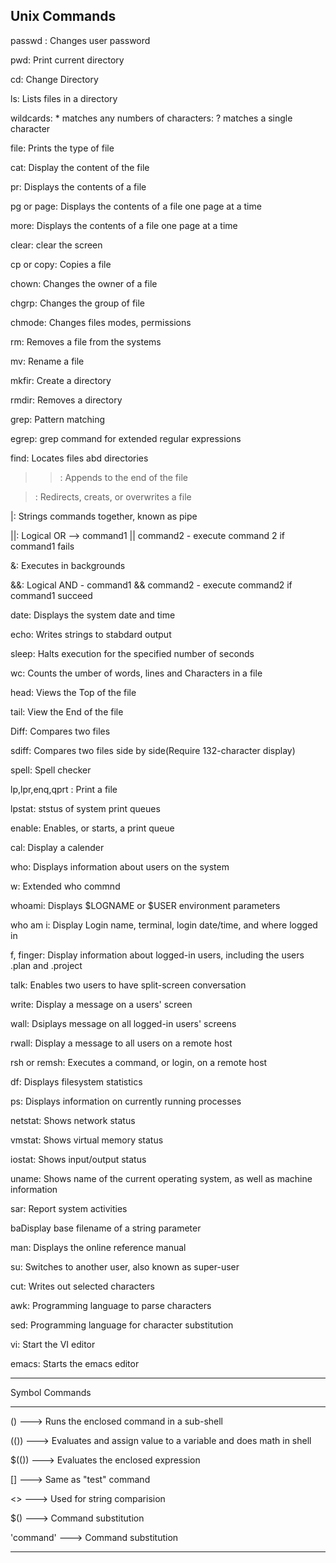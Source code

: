 Unix Commands
--------------

passwd : Changes user password

pwd: Print current directory

cd: Change Directory

ls: Lists files in a directory

wildcards: * matches any numbers of characters: ? matches a single character

file: Prints the type of file

cat: Display the content of the file

pr: Displays the contents of a file

pg or page: Displays the contents of a file one page at a time

more: Displays the contents of a file one page at a time

clear: clear the screen

cp or copy: Copies a file

chown: Changes the owner of a file

chgrp: Changes the group of file

chmode: Changes files modes, permissions

rm: Removes a file from the systems

mv: Rename a file

mkfir: Create a directory

rmdir: Removes a directory

grep: Pattern matching

egrep: grep command for extended regular expressions

find: Locates files abd directories

>>: Appends to the end of the file

>: Redirects, creats, or overwrites a file

|: Strings commands together, known as pipe

||: Logical OR --> command1 || command2 - execute command 2 if command1 fails

&: Executes in backgrounds

&&: Logical AND - command1 && command2 - execute command2 if command1 succeed

date: Displays the system date and time

echo: Writes strings to stabdard output

sleep: Halts execution for the specified number of seconds

wc: Counts the umber of words, lines and Characters in a file

head: Views the Top of the file

tail: View the End of the file

Diff: Compares two files

sdiff: Compares two files side by side(Require 132-character display)

spell: Spell checker

lp,lpr,enq,qprt : Print a file

lpstat: ststus of system print queues

enable: Enables, or starts, a print queue

cal: Display a calender

who: Displays information about users on the system

w: Extended who commnd

whoami: Displays $LOGNAME or $USER environment parameters

who am i: Display Login name, terminal, login date/time, and where logged in 

f, finger: Display information about logged-in users, including the users .plan and .project

talk: Enables two users to have split-screen conversation

write: Display a message on a users' screen

wall: Dsiplays message on all logged-in users' screens

rwall: Display a message to all users on a remote host

rsh or remsh: Executes a command, or login, on a remote host

df: Displays filesystem statistics

ps: Displays information on currently running processes

netstat: Shows network status

vmstat: Shows virtual memory status

iostat: Shows input/output status

uname: Shows name of the current operating system, as well as machine information

sar: Report system activities

baDisplay base filename of a string parameter

man: Displays the online reference manual

su: Switches to another user, also known as super-user

cut: Writes out selected characters

awk: Programming language to parse characters

sed: Programming language for character substitution

vi: Start the VI editor

emacs: Starts the emacs editor

------------------------------------------------------------------------------------------------------------------------

Symbol Commands

------------------------------------------------------------------------------------------------------------------------

() ---> Runs the enclosed command in a sub-shell

(()) ---> Evaluates and assign value to a variable and does math in shell

$(()) ---> Evaluates the enclosed expression

[] ---> Same as "test" command

<> ---> Used for string comparision

$() ---> Command substitution

'command' ---> Command substitution

-----------------------------------------------------------------------------------------------------------------------
 
